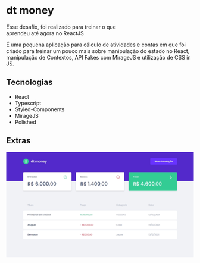 # dt money

Esse desafio, foi realizado para treinar o que aprendeu até agora no ReactJS

É uma pequena aplicação para cálculo de atividades e contas em que foi criado para treinar um pouco mais sobre manipulação do estado no React, manipulação de Contextos, API Fakes com MirageJS e utilização de CSS in JS.

## Tecnologias

- React
- Typescript
- Styled-Components
- MirageJS
- Polished

## Extras

<!-- - Notificação das ações
- Responsividade (mobile) -->

!['imagem do projeto'](./src/github/dt-money-1.jpg)
